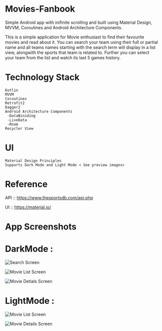 # Movies-Fanbook
Simple Android app with inifinite scrolling and built using Material Design, MVVM, Coroutines and Android Architecture Components. 

This is a simple application for Movie enthusiast to find their favourite movies and read about it. You can search your team using their 
full or partial name and all teams names starting with the search term will display in a list view, alongwith the sports that team 
is related to. Further you can select your team from the list and watch its last 5 games history.


# Technology Stack
		 
   	Kotlin
    MVVM
    Coroutines
    Retrofit2
    Dagger2
	Android Architecture Components
 	 -DataBiniding
	 -LiveData
	 -Room
	Recycler View
	
# UI 
	Material Design Principles
	Supports Dark Mode and Light Mode < See preview images>
# Reference
API :: https://www.thesportsdb.com/api.php

UI  :: https://material.io/
# App Screenshots

# DarkMode : 
![Search Screen](/images/search_darkmode.jpg)

![Movie List Screen](/images/movielist_darkmode.jpg)

![Movie Detials Screen](/images/moviedetails_darkmode.jpg)

# LightMode : 

![Movie List Screen](/images/movielist.jpg)

![Movie Details Screen](/images/moviedetails.jpg)

